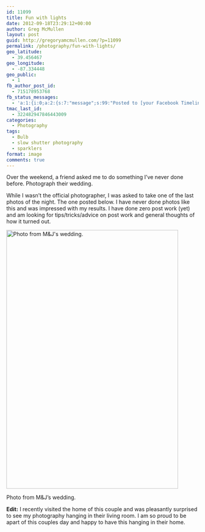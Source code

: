 ```yaml
---
id: 11099
title: Fun with lights
date: 2012-09-18T23:29:12+00:00
author: Greg McMullen
layout: post
guid: http://gregoryamcmullen.com/?p=11099
permalink: /photography/fun-with-lights/
geo_latitude:
  - 39.456467
geo_longitude:
  - -87.334448
geo_public:
  - 1
fb_author_post_id:
  - 715178953768
fb_status_messages:
  - 'a:1:{i:0;a:2:{s:7:"message";s:99:"Posted to [your Facebook Timeline](http://www.facebook.com/715178953768)";s:5:"error";s:0:"";}}'
tmac_last_id:
  - 322482947846443009
categories:
  - Photography
tags:
  - Bulb
  - slow shutter photography
  - sparklers
format: image
comments: true
---
```

Over the weekend, a friend asked me to do something I&#8217;ve never done before. Photograph their wedding.

While I wasn&#8217;t the official photographer, I was asked to take one of the last photos of the night. The one posted below. I have never done photos like this and was impressed with my results. I have done zero post work (yet) and am looking for tips/tricks/advice on post work and general thoughts of how it turned out.

<div id="attachment_11101" style="width: 460px" class="wp-caption aligncenter">
  <img class="size-full wp-image-11101" alt="Photo from M&J's wedding." src="http://wp.gregoryamcmullen.com/wp-content/uploads/2012/09/20120918-233106-e1355330340139.jpg" width="450" height="677" />
  
  <p class="wp-caption-text">
    Photo from M&J&#8217;s wedding.
  </p>
</div>

**Edit:** I recently visited the home of this couple and was pleasantly surprised to see my photography hanging in their living room. I am so proud to be apart of this couples day and happy to have this hanging in their home.